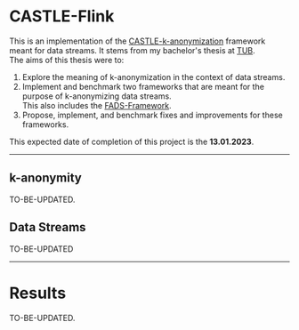 
# CASTLE-Flink

This is an implementation of the [CASTLE-k-anonymization](http://www.dicom.uninsubria.it/~barbara.carminati/pubs/TR_castle.pdf) framework meant for data streams. It stems from my bachelor's thesis at [TUB](https://www.tu.berlin/).  
The aims of this thesis were to:  
1. Explore the meaning of k-anonymization in the context of data streams.
2. Implement and benchmark two frameworks that are meant for the purpose of k-anonymizing data streams.  
    This also includes the [FADS-Framework](https://github.com/augustinkrause/FADS-Flink).  
3. Propose, implement, and benchmark fixes and improvements for these frameworks.  

This expected date of completion of this project is the **13.01.2023**.  
***

## k-anonymity

TO-BE-UPDATED.  

## Data Streams

TO-BE-UPDATED

***

# Results

TO-BE-UPDATED.
